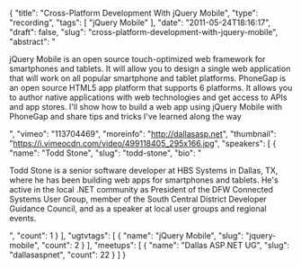 {
  "title": "Cross-Platform Development With jQuery Mobile",
  "type": "recording",
  "tags": [
    "jQuery Mobile"
  ],
  "date": "2011-05-24T18:16:17",
  "draft": false,
  "slug": "cross-platform-development-with-jquery-mobile",
  "abstract": "<p>jQuery Mobile is an open source touch-optimized web framework for smartphones and tablets. It will allow you to design a single web application that will work on all popular smartphone and tablet platforms. PhoneGap is an open source HTML5 app platform that supports 6 platforms. It allows you to author native applications with web technologies and get access to APIs and app stores. I'll show how to build a web app using jQuery Mobile with PhoneGap and share tips and tricks I've learned along the way</p>",
  "vimeo": "113704469",
  "moreinfo": "http://dallasasp.net",
  "thumbnail": "https://i.vimeocdn.com/video/499118405_295x166.jpg",
  "speakers": [
    {
      "name": "Todd Stone",
      "slug": "todd-stone",
      "bio": "<p>Todd Stone is a senior software developer at HBS Systems in Dallas, TX, where he has been building web apps for smartphones and tablets. He's active in the local .NET community as President of the DFW Connected Systems User Group, member of the South Central District Developer Guidance Council, and as a speaker at local user groups and regional events.</p>",
      "count": 1
    }
  ],
  "ugtvtags": [
    {
      "name": "jQuery Mobile",
      "slug": "jquery-mobile",
      "count": 2
    }
  ],
  "meetups": [
    {
      "name": "Dallas ASP.NET UG",
      "slug": "dallasaspnet",
      "count": 22
    }
  ]
}